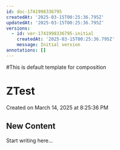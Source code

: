 ```yaml
---
id: doc-1741998336795
createdAt: '2025-03-15T00:25:36.795Z'
updatedAt: '2025-03-15T00:25:36.795Z'
versions:
  - id: ver-1741998336795-initial
    createdAt: '2025-03-15T00:25:36.795Z'
    message: Initial version
annotations: []
---
```



#This is default template for composition

# ZTest

Created on March 14, 2025 at 8:25:36 PM



## New Content

Start writing here...

